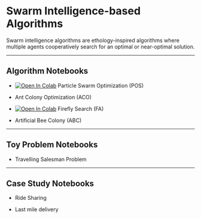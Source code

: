 # Swarm Intelligence-based Algorithms
Swarm intelligence algorithms are ethology-inspired algorithms where multiple agents cooperatively search for an optimal or near-optimal solution.

---
## Algorithm Notebooks

- [![Open In Colab](https://colab.research.google.com/assets/colab-badge.svg)](https://colab.research.google.com/github/SmartMobilityAlgorithms/Swarm-Intelligence-based-Algorithms/blob/master/Particle-swarm-optimization.ipynb)
Particle Swarm Optimization (POS)

- Ant Colony Optimization (ACO)
- [![Open In Colab](https://colab.research.google.com/assets/colab-badge.svg)](https://colab.research.google.com/github/SmartMobilityAlgorithms/Swarm-Intelligence-based-Algorithms/blob/master/FireFly.ipynb)
Firefly Search (FA)

- Artificial Bee Colony (ABC)

---

## Toy Problem Notebooks

- Travelling Salesman Problem

---
## Case Study Notebooks

- Ride Sharing

- Last mile delivery
